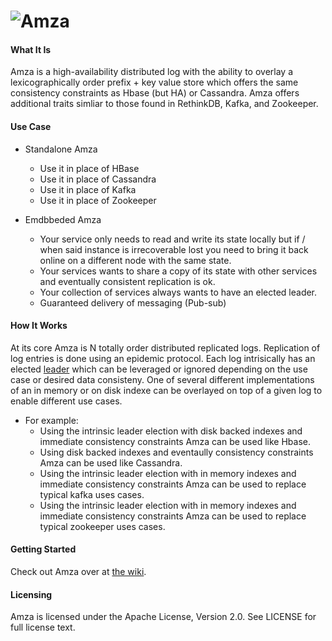 ![Amza](https://github.com/jivesoftware/amza/wiki/images/amza-logo.png)
=========

#### What It Is
 Amza is a high-availability distributed log with the ability to overlay a lexicographically order prefix + key value store which offers the same consistency constraints as Hbase (but HA) or Cassandra. Amza offers additional traits simliar to those found in RethinkDB, Kafka, and Zookeeper.

#### Use Case
* Standalone Amza
    * Use it in place of HBase
    * Use it in place of Cassandra
    * Use it in place of Kafka
    * Use it in place of Zookeeper
    
* Emdbbeded Amza
    * Your service only needs to read and write its state locally but if / when said instance is irrecoverable lost you need to bring it back online on a different node with the same state. 
    * Your services wants to share a copy of its state with other services and eventually consistent replication is ok.
    * Your collection of services always wants to have an elected leader.
    * Guaranteed delivery of messaging (Pub-sub) 

#### How It Works
 At its core Amza is N totally order distributed replicated logs. Replication of log entries is done using an epidemic protocol. Each log intrisically has an elected [leader](https://github.com/jivesoftware/aquarium) which can be leveraged or ignored depending on the use case or desired data consisteny.  One of several different implementations of an in memory or on disk indexe can be overlayed on top of a given log to enable different use cases. 
* For example:
   * Using the intrinsic leader election with disk backed indexes and immediate consistency constraints Amza can be used like Hbase. 
  * Using disk backed indexes and eventaully consistency constraints Amza can be used like Cassandra.
  * Using the intrinsic leader election with in memory indexes and immediate consistency constraints Amza can be used to replace typical kafka uses cases.
  * Using the intrinsic leader election with in memory indexes and immediate consistency constraints Amza can be used to replace typical zookeeper uses cases. 
  
 
#### Getting Started
Check out Amza over at [the wiki](https://github.com/jivesoftware/amza/wiki).

#### Licensing
Amza is licensed under the Apache License, Version 2.0. See LICENSE for full license text.
